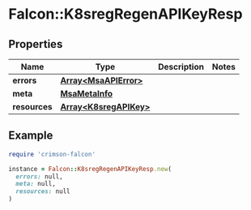 # Falcon::K8sregRegenAPIKeyResp

## Properties

| Name | Type | Description | Notes |
| ---- | ---- | ----------- | ----- |
| **errors** | [**Array&lt;MsaAPIError&gt;**](MsaAPIError.md) |  |  |
| **meta** | [**MsaMetaInfo**](MsaMetaInfo.md) |  |  |
| **resources** | [**Array&lt;K8sregAPIKey&gt;**](K8sregAPIKey.md) |  |  |

## Example

```ruby
require 'crimson-falcon'

instance = Falcon::K8sregRegenAPIKeyResp.new(
  errors: null,
  meta: null,
  resources: null
)
```

